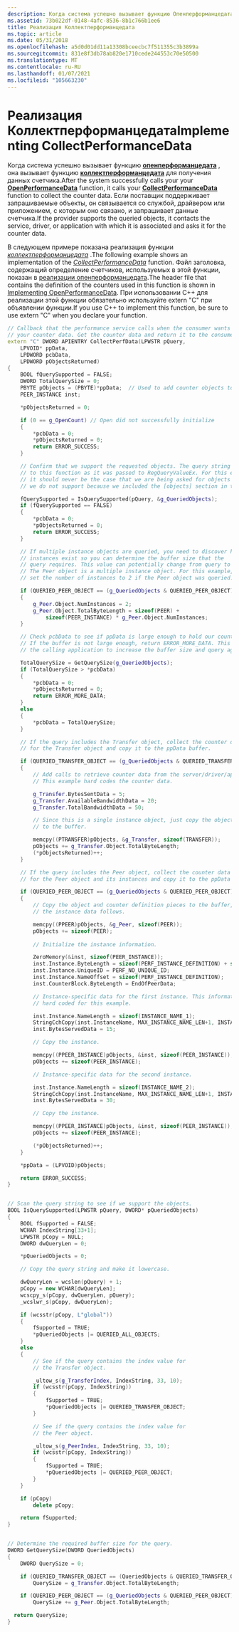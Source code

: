 ```yaml
---
description: Когда система успешно вызывает функцию Опенперформанцедата, она вызывает функцию Коллектперформанцедата для получения данных счетчика.
ms.assetid: 73b022df-0148-4afc-8536-8b1c766b1ee6
title: Реализация Коллектперформанцедата
ms.topic: article
ms.date: 05/31/2018
ms.openlocfilehash: a5d0d01dd11a13308bceecbc7f511355c3b3899a
ms.sourcegitcommit: 831e8f3db78ab820e1710cede244553c70e50500
ms.translationtype: MT
ms.contentlocale: ru-RU
ms.lasthandoff: 01/07/2021
ms.locfileid: "105663230"
---
```

# <a name="implementing-collectperformancedata"></a><span data-ttu-id="64030-103">Реализация Коллектперформанцедата</span><span class="sxs-lookup"><span data-stu-id="64030-103">Implementing CollectPerformanceData</span></span>

<span data-ttu-id="64030-104">Когда система успешно вызывает функцию [**опенперформанцедата**](/previous-versions/windows/desktop/legacy/aa372200(v=vs.85)) , она вызывает функцию [**коллектперформанцедата**](/windows/win32/api/winperf/nc-winperf-pm_collect_proc) для получения данных счетчика.</span><span class="sxs-lookup"><span data-stu-id="64030-104">After the system successfully calls your your [**OpenPerformanceData**](/previous-versions/windows/desktop/legacy/aa372200(v=vs.85)) function, it calls your [**CollectPerformanceData**](/windows/win32/api/winperf/nc-winperf-pm_collect_proc) function to collect the counter data.</span></span> <span data-ttu-id="64030-105">Если поставщик поддерживает запрашиваемые объекты, он связывается со службой, драйвером или приложением, с которым оно связано, и запрашивает данные счетчика.</span><span class="sxs-lookup"><span data-stu-id="64030-105">If the provider supports the queried objects, it contacts the service, driver, or application with which it is associated and asks it for the counter data.</span></span>

<span data-ttu-id="64030-106">В следующем примере показана реализация функции [*коллектперформанцедата*](/windows/win32/api/winperf/nc-winperf-pm_collect_proc) .</span><span class="sxs-lookup"><span data-stu-id="64030-106">The following example shows an implementation of the [*CollectPerformanceData*](/windows/win32/api/winperf/nc-winperf-pm_collect_proc) function.</span></span> <span data-ttu-id="64030-107">Файл заголовка, содержащий определение счетчиков, используемых в этой функции, показан в [реализации опенперформанцедата](implementing-openperformancedata.md).</span><span class="sxs-lookup"><span data-stu-id="64030-107">The header file that contains the definition of the counters used in this function is shown in [Implementing OpenPerformanceData](implementing-openperformancedata.md).</span></span> <span data-ttu-id="64030-108">При использовании C++ для реализации этой функции обязательно используйте extern "C" при объявлении функции.</span><span class="sxs-lookup"><span data-stu-id="64030-108">If you use C++ to implement this function, be sure to use extern "C" when you declare your function.</span></span>


```C++
// Callback that the performance service calls when the consumer wants to sample
// your counter data. Get the counter data and return it to the consumer.
extern "C" DWORD APIENTRY CollectPerfData(LPWSTR pQuery,
    LPVOID* ppData,
    LPDWORD pcbData,
    LPDWORD pObjectsReturned)
{
    BOOL fQuerySupported = FALSE;
    DWORD TotalQuerySize = 0;
    PBYTE pObjects = (PBYTE)*ppData;  // Used to add counter objects to the buffer.
    PEER_INSTANCE inst;

    *pObjectsReturned = 0;

    if (0 == g_OpenCount) // Open did not successfully initialize
    {
        *pcbData = 0;
        *pObjectsReturned = 0;
        return ERROR_SUCCESS;
    }

    // Confirm that we support the requested objects. The query string is passed 
    // to this function as it was passed to RegQueryValueEx. For this example,
    // it should never be the case that we are being asked for objects that
    // we do not support because we included the [objects] section in the .ini file.

    fQuerySupported = IsQuerySupported(pQuery, &g_QueriedObjects);
    if (fQuerySupported == FALSE)
    {
        *pcbData = 0;
        *pObjectsReturned = 0;
        return ERROR_SUCCESS;
    }

    // If multiple instance objects are queried, you need to discover how many
    // instances exist so you can determine the buffer size that the 
    // query requires. This value can potentially change from query to query.
    // The Peer object is a multiple instance object. For this example,
    // set the number of instances to 2 if the Peer object was queried.

    if (QUERIED_PEER_OBJECT == (g_QueriedObjects & QUERIED_PEER_OBJECT))
    {
        g_Peer.Object.NumInstances = 2;
        g_Peer.Object.TotalByteLength = sizeof(PEER) + 
            sizeof(PEER_INSTANCE) * g_Peer.Object.NumInstances;
    }

    // Check pcbData to see if ppData is large enough to hold our counters.
    // If the buffer is not large enough, return ERROR_MORE_DATA. This tells 
    // the calling application to increase the buffer size and query again.

    TotalQuerySize = GetQuerySize(g_QueriedObjects);
    if (TotalQuerySize > *pcbData)
    {
        *pcbData = 0;
        *pObjectsReturned = 0;
        return ERROR_MORE_DATA;
    }
    else
    {
        *pcbData = TotalQuerySize;
    }

    // If the query includes the Transfer object, collect the counter data
    // for the Transfer object and copy it to the ppData buffer.

    if (QUERIED_TRANSFER_OBJECT == (g_QueriedObjects & QUERIED_TRANSFER_OBJECT))
    {
        // Add calls to retrieve counter data from the server/driver/application.
        // This example hard codes the counter data.

        g_Transfer.BytesSentData = 5;
        g_Transfer.AvailableBandwidthData = 20;
        g_Transfer.TotalBandwidthData = 50;

        // Since this is a single instance object, just copy the object
        // to the buffer.

        memcpy((PTRANSFER)pObjects, &g_Transfer, sizeof(TRANSFER));
        pObjects += g_Transfer.Object.TotalByteLength;  
        (*pObjectsReturned)++; 
    }

    // If the query includes the Peer object, collect the counter data
    // for the Peer object and its instances and copy it to the ppData buffer.

    if (QUERIED_PEER_OBJECT == (g_QueriedObjects & QUERIED_PEER_OBJECT))
    {
        // Copy the object and counter definition pieces to the buffer,
        // the instance data follows.

        memcpy((PPEER)pObjects, &g_Peer, sizeof(PEER));
        pObjects += sizeof(PEER);
        
        // Initialize the instance information.

        ZeroMemory(&inst, sizeof(PEER_INSTANCE));
        inst.Instance.ByteLength = sizeof(PERF_INSTANCE_DEFINITION) + sizeof(inst.InstanceName);
        inst.Instance.UniqueID = PERF_NO_UNIQUE_ID;
        inst.Instance.NameOffset = sizeof(PERF_INSTANCE_DEFINITION);
        inst.CounterBlock.ByteLength = EndOfPeerData;

        // Instance-specific data for the first instance. This information is
        // hard coded for this example.

        inst.Instance.NameLength = sizeof(INSTANCE_NAME_1);
        StringCchCopy(inst.InstanceName, MAX_INSTANCE_NAME_LEN+1, INSTANCE_NAME_1);
        inst.BytesServedData = 15;

        // Copy the instance.

        memcpy((PPEER_INSTANCE)pObjects, &inst, sizeof(PEER_INSTANCE));
        pObjects += sizeof(PEER_INSTANCE); 

        // Instance-specific data for the second instance.

        inst.Instance.NameLength = sizeof(INSTANCE_NAME_2);
        StringCchCopy(inst.InstanceName, MAX_INSTANCE_NAME_LEN+1, INSTANCE_NAME_2);
        inst.BytesServedData = 30;

        // Copy the instance.

        memcpy((PPEER_INSTANCE)pObjects, &inst, sizeof(PEER_INSTANCE));
        pObjects += sizeof(PEER_INSTANCE);

        (*pObjectsReturned)++; 
    }

    *ppData = (LPVOID)pObjects;

    return ERROR_SUCCESS;
}


// Scan the query string to see if we support the objects.
BOOL IsQuerySupported(LPWSTR pQuery, DWORD* pQueriedObjects)
{
    BOOL fSupported = FALSE;
    WCHAR IndexString[33+1];
    LPWSTR pCopy = NULL;
    DWORD dwQueryLen = 0;

    *pQueriedObjects = 0;

    // Copy the query string and make it lowercase.

    dwQueryLen = wcslen(pQuery) + 1;
    pCopy = new WCHAR[dwQueryLen];
    wcscpy_s(pCopy, dwQueryLen, pQuery);
    _wcslwr_s(pCopy, dwQueryLen);

    if (wcsstr(pCopy, L"global"))
    {
        fSupported = TRUE;
        *pQueriedObjects |= QUERIED_ALL_OBJECTS;
    }
    else
    {
        // See if the query contains the index value for
        // the Transfer object.

        _ultow_s(g_TransferIndex, IndexString, 33, 10);
        if (wcsstr(pCopy, IndexString))
        {
            fSupported = TRUE;
            *pQueriedObjects |= QUERIED_TRANSFER_OBJECT;
        }

        // See if the query contains the index value for
        // the Peer object.

        _ultow_s(g_PeerIndex, IndexString, 33, 10);
        if (wcsstr(pCopy, IndexString))
        {
            fSupported = TRUE;
            *pQueriedObjects |= QUERIED_PEER_OBJECT;
        }
    }

    if (pCopy)
        delete pCopy;

    return fSupported;
}


// Determine the required buffer size for the query.
DWORD GetQuerySize(DWORD QueriedObjects)
{
    DWORD QuerySize = 0;

    if (QUERIED_TRANSFER_OBJECT == (QueriedObjects & QUERIED_TRANSFER_OBJECT))
        QuerySize = g_Transfer.Object.TotalByteLength;

    if (QUERIED_PEER_OBJECT == (g_QueriedObjects & QUERIED_PEER_OBJECT))
        QuerySize += g_Peer.Object.TotalByteLength;

  return QuerySize;
}
```



 

 
